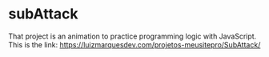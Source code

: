 # subAttack

That project is an animation to practice programming logic with JavaScript.
This is the link:
https://luizmarquesdev.com/projetos-meusitepro/SubAttack/